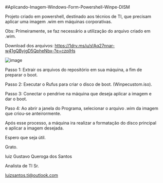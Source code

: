 #Aplicando-Imagem-Windows-Form-Powershell-Winpe-DISM

Projeto criado em powershell, destinado aos técnios de TI, que precisam aplicar uma imagem .wim em máquinas corporativas. 

Obs:  Primeiramente, se faz necessário a utilização do arquivo criado em .wim.

Download dos arquivos: https://1drv.ms/u/s!Aq27nnar-w41gQByjgD5QpheNbx-?e=czplHs

![image](https://user-images.githubusercontent.com/126285028/222802375-b671e4a7-42da-489f-b851-884143b6666a.png)

Passo 1: Extrair os arquivos do repositório em sua máquina, a fim de preparar o boot.

Passo 2: Executar o Rufus para criar o  disco de boot. (Winpecustom.iso).

Passo 3: Conectar o pendrive na máquina que deseja aplicar a imagem e dar o boot.

Paso 4:  Ao abrir a janela do Programa, selecionar o arquivo .wim da imagem que criou-se anteirormente.

Após esse processo, a máquina ira realizar a formatação do disco principal e aplicar a imagem desejada.

Espero que seja útil.

Grato.

luiz Gustavo Queroga dos Santos

Analista de TI Sr.

luizsantos.ti@outlook.com








